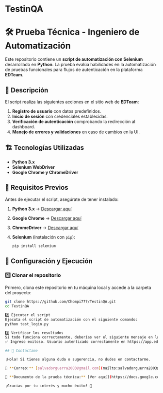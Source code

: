 # TestinQA
# 🛠 Prueba Técnica - Ingeniero de Automatización

Este repositorio contiene un **script de automatización con Selenium** desarrollado en **Python**. La prueba evalúa habilidades en la automatización de pruebas funcionales para flujos de autenticación en la plataforma **EDTeam**.

## 🚀 Descripción

El script realiza las siguientes acciones en el sitio web de **EDTeam**:

1. **Registro de usuario** con datos predefinidos.
2. **Inicio de sesión** con credenciales establecidas.
3. **Verificación de autenticación** comprobando la redirección al dashboard.
4. **Manejo de errores y validaciones** en caso de cambios en la UI.

## 🏗 Tecnologías Utilizadas

- **Python 3.x**
- **Selenium WebDriver**
- **Google Chrome y ChromeDriver**

## 📌 Requisitos Previos

Antes de ejecutar el script, asegúrate de tener instalado:

1. **Python 3.x** → [Descargar aquí](https://www.python.org/downloads/)
2. **Google Chrome** → [Descargar aquí](https://www.google.com/chrome/)
3. **ChromeDriver** → [Descargar aquí](https://sites.google.com/chromium.org/driver/)
4. **Selenium** (instalación con `pip`):

   ```sh
   pip install selenium

## 🔧 Configuración y Ejecución  

### 1️⃣ Clonar el repositorio  
Primero, clona este repositorio en tu máquina local y accede a la carpeta del proyecto:  

```sh
git clone https://github.com/Chompi777/TestinQA.git  
cd TestinQA

2️⃣ Ejecutar el script
Ejecuta el script de automatización con el siguiente comando:
python test_login.py

3️⃣ Verificar los resultados
Si todo funciona correctamente, deberías ver el siguiente mensaje en la terminal:
✅ Ingreso exitoso. Usuario autenticado correctamente en https://app.ed.team/

## 📌 Contáctame  

¡Hola! Si tienes alguna duda o sugerencia, no dudes en contactarme.  

📧 **Correo:** [salvadorguerra2003@gmail.com](mailto:salvadorguerra2003@gmail.com)  

📄 **Documento de la prueba técnica:** [Ver aquí](https://docs.google.com/document/d/1rWafyDnoZMOOxn5DFRinv-PN5V0MrO2Y2kyDJ2Gcxrc/edit?usp=sharing)  

¡Gracias por tu interés y mucho éxito! 🚀  


